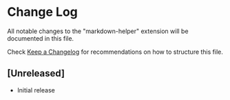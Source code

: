 # Change Log

All notable changes to the "markdown-helper" extension will be documented in this file.

Check [Keep a Changelog](http://keepachangelog.com/) for recommendations on how to structure this file.

## [Unreleased]

- Initial release